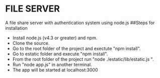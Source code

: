 # FILE SERVER
A file share server with authentication system using node.js
##Steps for installation
- Install node.js (v4.3 or greater) and npm.
- Clone the source.
- Go to the root folder of the project and exectute "npm install".
- Go to estatic folder and execute "npm install".
- From the root folder of the project run "node ./estatic/lib/estatic.js ".
- Run "node app.js" in another terminal.
- The app will be started at localhost:3000
